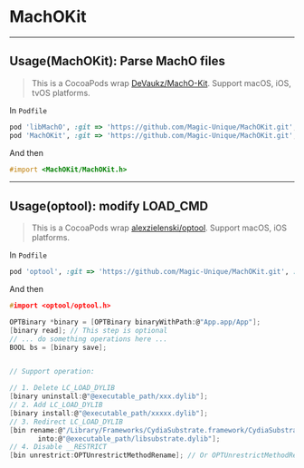# MachOKit

******

## Usage(MachOKit): Parse MachO files

> This is a CocoaPods wrap [DeVaukz/MachO-Kit](https://github.com/DeVaukz/MachO-Kit.git). Support macOS, iOS, tvOS platforms.

In `Podfile`

```ruby
pod 'libMachO', :git => 'https://github.com/Magic-Unique/MachOKit.git', :tag => '0.1.1'
pod 'MachOKit', :git => 'https://github.com/Magic-Unique/MachOKit.git', :tag => '0.1.1'
```

And then

```objective-c
#import <MachOKit/MachOKit.h>
```

******

## Usage(optool): modify LOAD_CMD

> This is a CocoaPods wrap [alexzielenski/optool](https://github.com/alexzielenski/optool). Support macOS, iOS platforms.

In `Podfile`

```ruby
pod 'optool', :git => 'https://github.com/Magic-Unique/MachOKit.git', :tag => '0.1.4'
```

And then

```c
#import <optool/optool.h>

OPTBinary *binary = [OPTBinary binaryWithPath:@"App.app/App"];
[binary read]; // This step is optional
// ... do something operations here ...
BOOL bs = [binary save];


// Support operation:

// 1. Delete LC_LOAD_DYLIB
[binary uninstall:@"@executable_path/xxx.dylib"];
// 2. Add LC_LOAD_DYLIB
[binary install:@"@executable_path/xxxxx.dylib"];
// 3. Redirect LC_LOAD_DYLIB
[bin rename:@"/Library/Frameworks/CydiaSubstrate.framework/CydiaSubstrate"
       into:@"@executable_path/libsubstrate.dylib"]; 
// 4. Disable __RESTRICT
[bin unrestrict:OPTUnrestrictMethodRename]; // Or OPTUnrestrictMethodRemove

```

